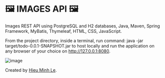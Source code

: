 # 🖼 IMAGES API 🖼
Images REST API using PostgreSQL and H2 databases, Java, Maven, Spring Framework, MyBatis, Thymeleaf, HTML, CSS, JavaScript.

From the project directory, inside a terminal, run command: java -jar target/todo-0.0.1-SNAPSHOT.jar to host locally and run the application on any browser of your choice on http://127.0.0.1:8080.

![image](https://user-images.githubusercontent.com/45391649/110767192-8f85b600-8288-11eb-9a5b-c04c490f28d8.png)

Created by [Hieu Minh Le](mailto:MinhHieu.Le@aia.com).
